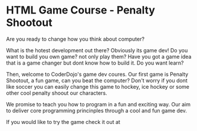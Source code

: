 HTML Game Course - Penalty Shootout
=============================

Are you ready to change how you think about computer?

What is the hotest development out there? Obviously its game dev! Do you want to 
build you own game? not only play them? Have you got a game idea that is a game
changer but dont know how to build it.  Do you want learn? 

Then, welcome to CoderDojo's game dev coures.  Our first game is Penalty Shootout, a 
fun game, can you beat the computer? Don't worry if you dont like soccer
you can easily change this game to hockey, ice hockey or some other cool 
penalty shoout our characters.

We promise to teach you how to program in a fun and exciting way.  Our aim to deliver
core programming princinples through a cool and fun game dev.  

If you would like to try the game check it out at

